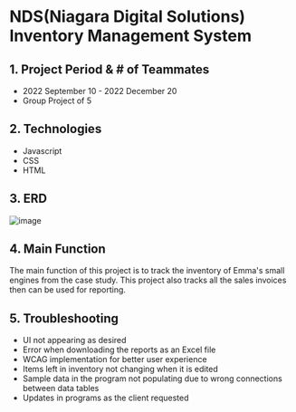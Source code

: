 # NDS(Niagara Digital Solutions) Inventory Management System
## 1. Project Period & # of Teammates
- 2022 September 10 - 2022 December 20
- Group Project of 5
  
## 2. Technologies
- Javascript
- CSS
- HTML

## 3. ERD

   
![image](https://github.com/kalex79126/NDS_Inventory_Management_System/assets/122379584/22243443-39f4-4304-a163-2d72b84a5e40)
     
## 4. Main Function
   The main function of this project is to track the inventory of Emma's small engines from the case study.
   This project also tracks all the sales invoices then can be used for reporting. 
   
## 5. Troubleshooting
- UI not appearing as desired
- Error when downloading the reports as an Excel file
- WCAG implementation for better user experience
- Items left in inventory not changing when it is edited
- Sample data in the program not populating due to wrong connections between data tables
- Updates in programs as the client requested
